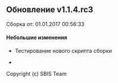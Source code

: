 ## Обновление v1.1.4.rc3

Сборка от: 01.01.2017 00:56:33

#### Небольшие изменения

* Тестирование нового скрипта сборки

-

Copyright (c) SBIS Team